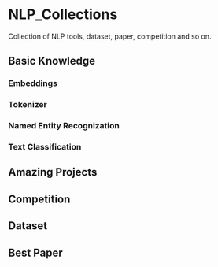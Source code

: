 # NLP_Collections
Collection of NLP tools, dataset, paper, competition and so on.


## Basic Knowledge
### Embeddings
### Tokenizer
### Named Entity Recognization
### Text Classification 

## Amazing Projects
### 

## Competition

## Dataset

## Best Paper

